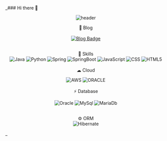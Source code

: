_### Hi there 👋

<!--
**zmffhqj714/zmffhqj714** is a ✨ _special_ ✨ repository because its `README.md` (this file) appears on your GitHub profile.

Here are some ideas to get you started:

- 🔭 I’m currently working on ...
- 🌱 I’m currently learning ...
- 👯 I’m looking to collaborate on ...
- 🤔 I’m looking for help with ...
- 💬 Ask me about ...
- 📫 How to reach me: ...
- 😄 Pronouns: ...
- ⚡ Fun fact: ...
-->
<div align="center">

![header](https://capsule-render.vercel.app/api?type=cylinder&color=22272d&height=100&section=header&text=Good%20to%20see%20you!&fontSize=50&fontColor=e7e7e7)
<br>

 📝 Blog
  <br> <br>
[![Blog Badge](http://img.shields.io/badge/Past%20Blog-dcffe4?style=flat-square&logo=Naver&link=https://blog.naver.com/zmffhqj714)](https://blog.naver.com/zmffhqj714)
<br>
<br>

🚀 Skills 
 <br>
![Java](https://img.shields.io/badge/Java-ED8B00?style=for-the-badge&logo=java&logoColor=white)
  ![Python](https://img.shields.io/badge/python-3670A0?style=for-the-badge&logo=python&logoColor=ffdd54)
  ![Spring](https://img.shields.io/badge/Spring-6DB33F?style=for-the-badge&logo=spring&logoColor=white)
   ![SpringBoot](https://img.shields.io/badge/Spring-6DB33F?style=for-the-badge&logo=spring&logoColor=white)
 ![JavaScript](https://img.shields.io/badge/javascript-%23323330.svg?style=for-the-badge&logo=javascript&logoColor=%23F7DF1E)
  ![CSS](https://img.shields.io/badge/CSS-239120?&style=for-the-badge&logo=css3&logoColor=white)
![HTML5](https://img.shields.io/badge/HTML5-E34F26?style=for-the-badge&logo=html5&logoColor=white)
 <br> <br>
   ☁ Cloud 
 <br>
 
  ![AWS](https://img.shields.io/badge/Amazon_AWS-FF9900?style=for-the-badge&logo=amazonaws&logoColor=white)
    ![ORACLE](https://img.shields.io/badge/Oracle-F80000?style=for-the-badge&logo=oracle&logoColor=black)
   <br> <br>
  ⚡ Database
 <br>
 
  ![Oracle](https://img.shields.io/badge/Oracle-F80000?style=for-the-badge&logo=Oracle&logoColor=white)
  ![MySql](https://img.shields.io/badge/MySQL-005C84?style=for-the-badge&logo=mysql&logoColor=white)
  ![MariaDb](https://img.shields.io/badge/MariaDB-003545?style=for-the-badge&logo=mariadb&logoColor=white)
  <br>
  <br>
 
  ⚙️ ORM
 <br>
   ![Hibernate](https://img.shields.io/badge/Hibernate-59666C?style=for-the-badge&logo=Hibernate&logoColor=white)
 
</div>

_
